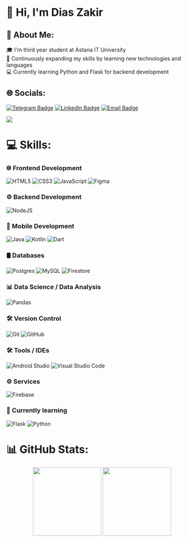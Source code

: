 # 👋 Hi, I'm Dias Zakir

## 💫 About Me:
🎓 I'm third year student at Astana IT University <br>🌱 Continuously expanding my skills by learning new technologies and languages<br>💻 Currently learning Python and Flask for backend development


## 🌐 Socials:
[![Telegram Badge](https://img.shields.io/badge/Telegram-26A5E4?style=for-the-badge&logo=telegram&logoColor=white&link=https://t.me/diaszakir)](https://t.me/diaszakir)
[![LinkedIn Badge](https://img.shields.io/badge/LinkedIn-0A66C2?style=for-the-badge&logo=linkedin&logoColor=white&link=https://www.linkedin.com/in/dias-zakir-51261b296/)](https://www.linkedin.com/in/dias-zakir-51261b296/)
[![Email Badge](https://img.shields.io/badge/Email-D14836?style=for-the-badge&logo=gmail&logoColor=white&link=mailto:diaszakir1@outlook.com)](mailto:diaszakir1@outlook.com)


![](https://komarev.com/ghpvc/?username=diaszakir&color=brightgreen)

# 💻 Skills:
### 🌐 Frontend Development
![HTML5](https://img.shields.io/badge/html5-%23E34F26.svg?style=for-the-badge&logo=html5&logoColor=white) 
![CSS3](https://img.shields.io/badge/css3-%231572B6.svg?style=for-the-badge&logo=css3&logoColor=white)
![JavaScript](https://img.shields.io/badge/javascript-%23323330.svg?style=for-the-badge&logo=javascript&logoColor=%23F7DF1E)
![Figma](https://img.shields.io/badge/figma-%23F24E1E.svg?style=for-the-badge&logo=figma&logoColor=white)
### ⚙️ Backend Development
![NodeJS](https://img.shields.io/badge/node.js-6DA55F?style=for-the-badge&logo=node.js&logoColor=white) 
### 📱 Mobile Development
![Java](https://img.shields.io/badge/java-%23ED8B00.svg?style=for-the-badge&logo=openjdk&logoColor=white)
![Kotlin](https://img.shields.io/badge/kotlin-%237F52FF.svg?style=for-the-badge&logo=kotlin&logoColor=white) 
![Dart](https://img.shields.io/badge/dart-%230175C2.svg?style=for-the-badge&logo=dart&logoColor=white)  
### 🛢 Databases 
![Postgres](https://img.shields.io/badge/postgres-%23316192.svg?style=for-the-badge&logo=postgresql&logoColor=white) 
![MySQL](https://img.shields.io/badge/mysql-4479A1.svg?style=for-the-badge&logo=mysql&logoColor=white)
![Firestore](https://img.shields.io/badge/Firestore-FFCA28?style=for-the-badge&logo=firebase&logoColor=black)
### 📊 Data Science / Data Analysis 
![Pandas](https://img.shields.io/badge/pandas-%23150458.svg?style=for-the-badge&logo=pandas&logoColor=white)
### 🛠️ Version Control
![Git](https://img.shields.io/badge/Git-F05032?style=for-the-badge&logo=git&logoColor=white)
![GitHub](https://img.shields.io/badge/GitHub-181717?style=for-the-badge&logo=github&logoColor=white)
### 🛠️ Tools / IDEs
![Android Studio](https://img.shields.io/badge/Android%20Studio-3DDC84?style=for-the-badge&logo=android-studio&logoColor=white)
![Visual Studio Code](https://img.shields.io/badge/VS%20Code-007ACC?style=for-the-badge&logo=visual-studio-code&logoColor=white)
### ⚙️ Services
![Firebase](https://img.shields.io/badge/Firebase-FFCA28?style=for-the-badge&logo=firebase&logoColor=black)
### 📖 Currently learning
![Flask](https://img.shields.io/badge/flask-%23000.svg?style=for-the-badge&logo=flask&logoColor=white)
![Python](https://img.shields.io/badge/python-3670A0?style=for-the-badge&logo=python&logoColor=ffdd54)

# 📊 GitHub Stats:
<div align="center">
  <img height="180em" src="https://github-readme-stats-eight-theta.vercel.app/api?username=diaszakir&show_icons=true&theme=tokyonight&include_all_commits=true&count_private=true"/>
  <img height="180em" src="https://github-readme-stats-eight-theta.vercel.app/api/top-langs/?username=diaszakir&layout=compact&langs_count=8&theme=tokyonight"/>
</div>


